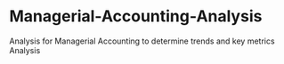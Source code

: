 # Managerial-Accounting-Analysis
 
Analysis for Managerial Accounting to determine trends and key metrics 
Analysis